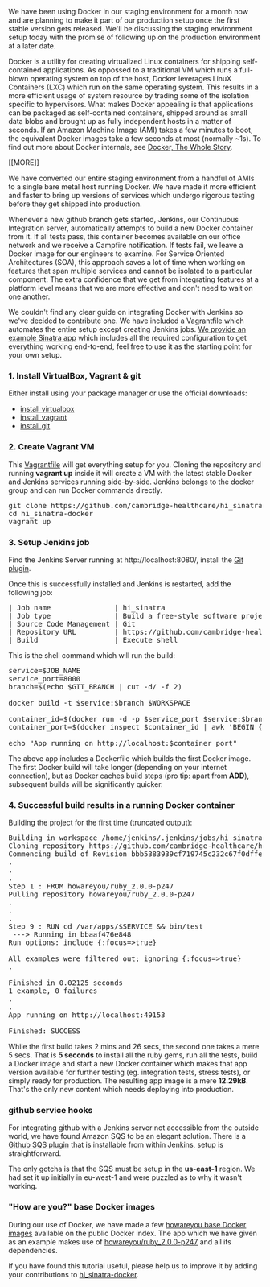 We have been using Docker in our staging environment for a month
now and are planning to make it part of our production setup once the
first stable version gets released. We'll be discussing the staging
environment setup today with the promise of following up on the
production environment at a later date.

Docker is a utility for creating virtualized Linux containers for
shipping self-contained applications. As oppossed to a traditional VM
which runs a full-blown operating system on top of the host, Docker
leverages LinuX Containers (LXC) which run on the same operating system.
This results in a more efficient usage of system resource by trading
some of the isolation specific to hypervisors. What makes Docker
appealing is that applications can be packaged as self-contained
containers, shipped around as small data blobs and brought up as fully
independent hosts in a matter of seconds. If an Amazon Machine Image
(AMI) takes a few minutes to boot, the equivalent Docker images take a
few seconds at most (normally ~1s). To find out more about Docker
internals, see [Docker, The Whole Story](http://www.docker.io/the_whole_story/).

[[MORE]]

We have converted our entire staging environment from a handful of AMIs
to a single bare metal host running Docker. We have made it more
efficient and faster to bring up versions of services which undergo
rigorous testing before they get shipped into production.

Whenever a new
github branch gets started, Jenkins, our Continuous Integration server,
automatically attempts to build a new Docker container from it. If all
tests pass, this container becomes available on our office network and we receive a
Campfire notification. If tests fail, we leave a Docker image for our
engineers to examine. For Service Oriented Architectures (SOA), this
approach saves a lot of time when working on features that span multiple
services and cannot be isolated to a particular component. The extra
confidence that we get from integrating features at a platform level
means that we are more effective and don't need to wait on one another.

We couldn't find any clear guide on integrating Docker with Jenkins so we've decided to contribute one. We have included a Vagrantfile which automates
the entire setup except creating Jenkins jobs. [We provide an example
Sinatra app](https://github.com/cambridge-healthcare/hi_sinatra-docker) which includes all the required configuration to get everything working
end-to-end, feel free to use it as the starting point for your own
setup.

### 1. Install VirtualBox, Vagrant & git

Either install using your package manager or use the official downloads:

* [install virtualbox](https://www.virtualbox.org/)
* [install vagrant](http://www.vagrantup.com/)
* [install git](http://git-scm.com/downloads)

### 2. Create Vagrant VM

This
[Vagrantfile](https://github.com/cambridge-healthcare/hi_sinatra-docker/blob/master/Vagrantfile)
will get everything setup for you. Cloning the repository and running
**vagrant up** inside it will create a VM with the latest stable Docker and
Jenkins services running side-by-side. Jenkins belongs to the docker group and
can run Docker commands directly.

<pre>
git clone https://github.com/cambridge-healthcare/hi_sinatra-docker.git
cd hi_sinatra-docker
vagrant up
</pre>

### 3. Setup Jenkins job

Find the Jenkins Server running at http://localhost:8080/, install the [Git
plugin](https://wiki.jenkins-ci.org/display/JENKINS/Git+Plugin).

Once this is successfully installed and Jenkins is restarted, add the following job:

<pre>
| Job name               | hi_sinatra                                                    |
| Job type               | Build a free-style software project                           |
| Source Code Management | Git                                                           |
| Repository URL         | https://github.com/cambridge-healthcare/hi_sinatra-docker.git |
| Build                  | Execute shell                                                 |
</pre>

This is the shell command which will run the build:

<pre>
service=$JOB_NAME
service_port=8000
branch=$(echo $GIT_BRANCH | cut -d/ -f 2)

docker build -t $service:$branch $WORKSPACE

container_id=$(docker run -d -p $service_port $service:$branch)
container_port=$(docker inspect $container_id | awk 'BEGIN { FS = "\"" } ; /"'$service_port'":/ { print $4 }')

echo "App running on http://localhost:$container_port"
</pre>

The above app includes a Dockerfile which builds the first Docker image.
The first Docker build will take longer (depending on your internet
connection), but as Docker caches build steps (pro tip: apart from
**ADD**), subsequent builds will be significantly quicker.

### 4. Successful build results in a running Docker container

Building the project for the first time (truncated output):

<pre>
Building in workspace /home/jenkins/.jenkins/jobs/hi_sinatra/workspace
Cloning repository https://github.com/cambridge-healthcare/hi_sinatra-docker.git
Commencing build of Revision bbb5383939cf719745c232c67f0dffe99b639d91 (origin/master, origin/HEAD)
.
.
.
Step 1 : FROM howareyou/ruby_2.0.0-p247
Pulling repository howareyou/ruby_2.0.0-p247
.
.
.
Step 9 : RUN cd /var/apps/$SERVICE && bin/test
 ---> Running in bbaaf476e848
Run options: include {:focus=>true}

All examples were filtered out; ignoring {:focus=>true}
.

Finished in 0.02125 seconds
1 example, 0 failures
.
.
App running on http://localhost:49153

Finished: SUCCESS
</pre>

While the first build takes 2 mins and 26 secs, the second one takes a
mere 5 secs. That is **5 seconds** to install all the ruby gems, run all
the tests, build a Docker image and start a new Docker container which
makes that app version available for further testing (eg. integration
tests, stress tests), or simply ready for production. The resulting app
image is a mere **12.29kB**. That's the only new content which needs
deploying into production.

### github service hooks

For integrating github with a Jenkins server not accessible from the
outside world, we have found Amazon SQS to be an elegant solution.
There is a [Github SQS plugin](https://wiki.jenkins-ci.org/display/JENKINS/GitHub+SQS+Plugin) that is installable from within Jenkins, setup is
straightforward.

The only gotcha is that the SQS must be setup in the **us-east-1**
region. We had set it up initially in eu-west-1 and were puzzled as to
why it wasn't working.

### "How are you?" base Docker images

During our use of Docker, we have made a few [howareyou base Docker
images](https://index.docker.io/u/howareyou/) available on the public
Docker index. The app which we have given as an example makes use
of
[howareyou/ruby_2.0.0-p247](https://index.docker.io/u/howareyou/ruby_2.0.0-p247/)
and all its dependencies.

If you have found this tutorial useful, please help us to improve it by adding
your contributions to [hi_sinatra-docker](https://github.com/cambridge-healthcare/hi_sinatra-docker).

